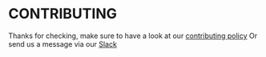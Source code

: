 # CONTRIBUTING 

Thanks for checking, make sure to have a look at our [contributing policy](https://gitlab.memri.io/memri/constitution/blob/master/Contribution%20Policy.md)
Or send us a message via our [Slack](https://app.slack.com/client/TSSDHE1JN/CT4PAP7FE)
